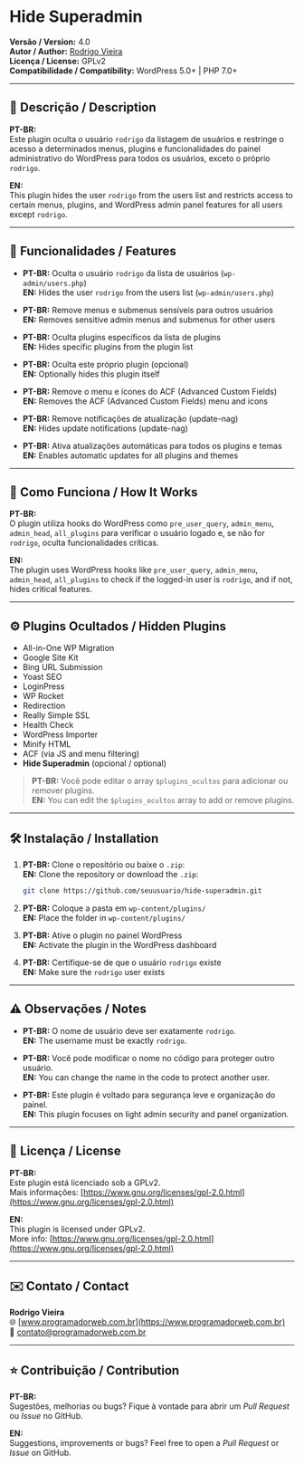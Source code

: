 # Hide Superadmin

**Versão / Version:** 4.0  
**Autor / Author:** [Rodrigo Vieira](https://www.programadorweb.com.br/plugins/hide-superadmin/)  
**Licença / License:** GPLv2  
**Compatibilidade / Compatibility:** WordPress 5.0+ | PHP 7.0+

---

## 📌 Descrição / Description

**PT-BR:**  
Este plugin oculta o usuário `rodrigo` da listagem de usuários e restringe o acesso a determinados menus, plugins e funcionalidades do painel administrativo do WordPress para todos os usuários, exceto o próprio `rodrigo`.

**EN:**  
This plugin hides the user `rodrigo` from the users list and restricts access to certain menus, plugins, and WordPress admin panel features for all users except `rodrigo`.

---

## 🔐 Funcionalidades / Features

- **PT-BR:** Oculta o usuário `rodrigo` da lista de usuários (`wp-admin/users.php`)  
  **EN:** Hides the user `rodrigo` from the users list (`wp-admin/users.php`)

- **PT-BR:** Remove menus e submenus sensíveis para outros usuários  
  **EN:** Removes sensitive admin menus and submenus for other users

- **PT-BR:** Oculta plugins específicos da lista de plugins  
  **EN:** Hides specific plugins from the plugin list

- **PT-BR:** Oculta este próprio plugin (opcional)  
  **EN:** Optionally hides this plugin itself

- **PT-BR:** Remove o menu e ícones do ACF (Advanced Custom Fields)  
  **EN:** Removes the ACF (Advanced Custom Fields) menu and icons

- **PT-BR:** Remove notificações de atualização (update-nag)  
  **EN:** Hides update notifications (update-nag)

- **PT-BR:** Ativa atualizações automáticas para todos os plugins e temas  
  **EN:** Enables automatic updates for all plugins and themes

---

## 🧠 Como Funciona / How It Works

**PT-BR:**  
O plugin utiliza hooks do WordPress como `pre_user_query`, `admin_menu`, `admin_head`, `all_plugins` para verificar o usuário logado e, se não for `rodrigo`, oculta funcionalidades críticas.

**EN:**  
The plugin uses WordPress hooks like `pre_user_query`, `admin_menu`, `admin_head`, `all_plugins` to check if the logged-in user is `rodrigo`, and if not, hides critical features.

---

## ⚙️ Plugins Ocultados / Hidden Plugins

- All-in-One WP Migration  
- Google Site Kit  
- Bing URL Submission  
- Yoast SEO  
- LoginPress  
- WP Rocket  
- Redirection  
- Really Simple SSL  
- Health Check  
- WordPress Importer  
- Minify HTML  
- ACF (via JS and menu filtering)  
- **Hide Superadmin** (opcional / optional)

> **PT-BR:** Você pode editar o array `$plugins_ocultos` para adicionar ou remover plugins.  
> **EN:** You can edit the `$plugins_ocultos` array to add or remove plugins.

---

## 🛠️ Instalação / Installation

1. **PT-BR:** Clone o repositório ou baixe o `.zip`:  
   **EN:** Clone the repository or download the `.zip`:

   ```bash
   git clone https://github.com/seuusuario/hide-superadmin.git
   ```

2. **PT-BR:** Coloque a pasta em `wp-content/plugins/`  
   **EN:** Place the folder in `wp-content/plugins/`

3. **PT-BR:** Ative o plugin no painel WordPress  
   **EN:** Activate the plugin in the WordPress dashboard

4. **PT-BR:** Certifique-se de que o usuário `rodrigo` existe  
   **EN:** Make sure the `rodrigo` user exists

---

## ⚠️ Observações / Notes

- **PT-BR:** O nome de usuário deve ser exatamente `rodrigo`.  
  **EN:** The username must be exactly `rodrigo`.

- **PT-BR:** Você pode modificar o nome no código para proteger outro usuário.  
  **EN:** You can change the name in the code to protect another user.

- **PT-BR:** Este plugin é voltado para segurança leve e organização do painel.  
  **EN:** This plugin focuses on light admin security and panel organization.

---

## 📄 Licença / License

**PT-BR:**  
Este plugin está licenciado sob a GPLv2.  
Mais informações: [https://www.gnu.org/licenses/gpl-2.0.html](https://www.gnu.org/licenses/gpl-2.0.html)

**EN:**  
This plugin is licensed under GPLv2.  
More info: [https://www.gnu.org/licenses/gpl-2.0.html](https://www.gnu.org/licenses/gpl-2.0.html)

---

## ✉️ Contato / Contact

**Rodrigo Vieira**  
🌐 [www.programadorweb.com.br](https://www.programadorweb.com.br)  
📧 [contato@programadorweb.com.br](mailto:contato@programadorweb.com.br)

---

## ⭐ Contribuição / Contribution

**PT-BR:**  
Sugestões, melhorias ou bugs? Fique à vontade para abrir um _Pull Request_ ou _Issue_ no GitHub.

**EN:**  
Suggestions, improvements or bugs? Feel free to open a _Pull Request_ or _Issue_ on GitHub.
